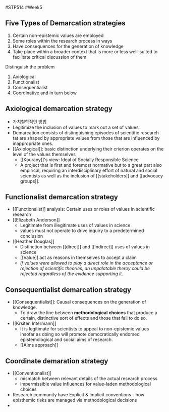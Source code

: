 #STP514 #Week5
## Five Types of Demarcation strategies
1. Certain non-epistemic values are employed
2. Some roles within the research process in ways
3. Have consequences for the generation of knowledge
4. Take place within a broader context that is more or less well-suited to facilitate critical discussion of them

Distinguish the problem 
1) Axiological
2) Functionalist
3) Consequentialist
4) Coordinative and in turn below

## Axiological demarcation strategy
* 가치철학적인 방법
* Legitimize the inclusion of values to mark out a set of values 
* Demarcation consists of distinguishing episodes of scientific research tat are shaped by appropriate values from those that are influenced by inappropriate ones. 
* [[Axiological]]: basic distinction underlying their crierion operates on the level of the values themselves
	* [[Kourany]]'s view: Ideal of Socially Responsible Science
	* A project that is first and foremost normative but to a great part also empirical, requiring an interdisciplinary effort of natural and social scientists as well as the inclusion of [[stakeholders]] and [[advocacy groups]]. 

## Functionalist demarcation strategy
* [[Functionalist]] analysis: Certain uses or roles of values in scientific research 
* [[Elizabeth Anderson]]
	* Legitimate from illegitimate uses of values in science
	* values must not operate to drive inquiry to a predetermined conclusion
* [[Heather Douglas]]
	* Distinction between [[direct]] and [[indirect]] uses of values in science
	* [[Value]] act as reasons in themselves to accept a claim 
	* *If values were allowed to play a direct role in the acceptance or rejection of scientific theories, an unpalatable theroy could be rejected regardless of the evidence supporting it.*

## Consequentialist demarcation strategy
* [[Consequentialist]]: Causal consequences on the generation of knowledge.  
	* To draw the line between **methodological choices** that produce a certain, distinctive sort of effects and those that fall to do so. 
* [[Krsiten Intermann]]
	* It is legitimate for scientists to appeal to non-epistemic values insofar as doing so will promote democratically endorsed epistemological and social aims of research.
	* [[Aims approach]]

## Coordinate demaration strategy
* [[Conventionalist]]
	* mismatch between relevant details of the actual research process
	* impermissible value influences for value-laden methodological choices 
* Research community have Explicit & Implicit conventions - how episthemic risks are managed via methodological decisions
* 